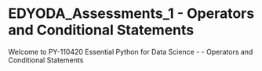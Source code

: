 # EDYODA_Assessments_1 - Operators and Conditional Statements
Welcome to PY-110420 Essential Python for Data Science -  - Operators and Conditional Statements
